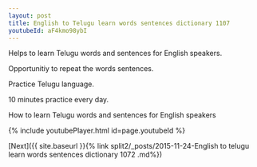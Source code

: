 ```yaml
---
layout: post
title: English to Telugu learn words sentences dictionary 1107 
youtubeId: aF4kmo98ybI
---
```

 
 
Helps to learn Telugu words and sentences for English speakers.

Opportunitiy to repeat the words sentences. 

Practice Telugu language. 
 
10 minutes practice every day. 
 
How to learn Telugu words and sentences for English speakers 
 
{% include youtubePlayer.html id=page.youtubeId %}
 
 
[Next]({{ site.baseurl }}{% link  split2/_posts/2015-11-24-English to telugu learn words sentences dictionary 1072 .md%})
 
